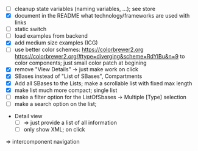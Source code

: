 - [ ] cleanup state variables (naming variables, ...); see store
- [x] document in the README what technology/frameworks are used with links
- [ ] static switch
- [ ] load examples from backend
- [x] add medium size examples (ICG)
- [ ] use better color schemes: https://colorbrewer2.org
  https://colorbrewer2.org/#type=diverging&scheme=RdYlBu&n=9
  to color components; just small color patch at begining
- [x] remove "View Details" -> just make work on click  
- [x] SBases instead of "List of SBases", Compartments
- [x] Add all SBases to the Lists; make a scrollable list with fixed max length
- [x] make list much more compact; single list
- [ ] make a filter option for the ListOfSbases -> Multiple [Type] selection
- [ ] make a search option on the list;
- Detail view 
  - [ ] => just provide a list of all information
  - [ ] only show XML; on click
    
=> intercomponent navigation
